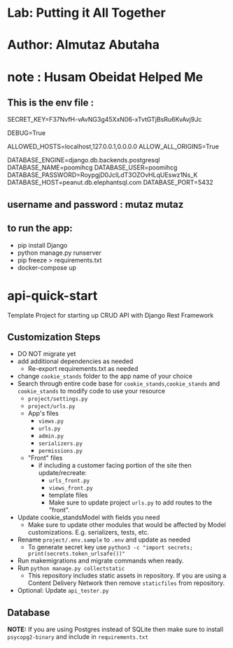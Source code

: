 # Lab: Putting it All Together

# Author: Almutaz Abutaha

# note : Husam Obeidat Helped Me

## This is the env file :
SECRET_KEY=F37NvfH-vAvNG3g45XxN06-xTvtGTjBsRu6KvAvj9Jc

DEBUG=True

ALLOWED_HOSTS=localhost,127.0.0.1,0.0.0.0
ALLOW_ALL_ORIGINS=True

DATABASE_ENGINE=django.db.backends.postgresql
DATABASE_NAME=poomihcg
DATABASE_USER=poomihcg
DATABASE_PASSWORD=RoypgjD0JclLdT3OZOvHLqUEswz1Ns_K
DATABASE_HOST=peanut.db.elephantsql.com
DATABASE_PORT=5432

## username and password : mutaz mutaz

## to run the app:
* pip install Django
* python manage.py runserver
* pip freeze > requirements.txt
* docker-compose up





# api-quick-start

Template Project for starting up CRUD API with Django Rest Framework

## Customization Steps

- DO NOT migrate yet
- add additional dependencies as needed
  - Re-export requirements.txt as needed
- change `cookie_stands` folder to the app name of your choice
- Search through entire code base for `cookie_stands`,`cookie_stands` and `cookie_stands` to modify code to use your resource
  - `project/settings.py`
  - `project/urls.py`
  - App's files
    - `views.py`
    - `urls.py`
    - `admin.py`
    - `serializers.py`
    - `permissions.py`
  - "Front" files
    - if including a customer facing portion of the site then update/recreate:
      - `urls_front.py`
      - `views_front.py`
      - template files
      - Make sure to update project `urls.py` to add routes to the "front".
- Update cookie_standsModel with fields you need
  - Make sure to update other modules that would be affected by Model customizations. E.g. serializers, tests, etc.
- Rename `project/.env.sample` to `.env` and update as needed
  - To generate secret key use `python3 -c "import secrets; print(secrets.token_urlsafe())"`
- Run makemigrations and migrate commands when ready.
- Run `python manage.py collectstatic`
  - This repository includes static assets in repository. If you are using a Content Delivery Network then remove `staticfiles` from repository.
- Optional: Update `api_tester.py`

## Database

**NOTE:** If you are using Postgres instead of SQLite then make sure to install `psycopg2-binary` and include in `requirements.txt`

